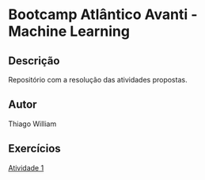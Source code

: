 # Bootcamp Atlântico Avanti - Machine Learning

## Descrição

Repositório com a resolução das atividades propostas.

## Autor

Thiago William

## Exercícios

[Atividade 1](Atividade_1/README.md)


